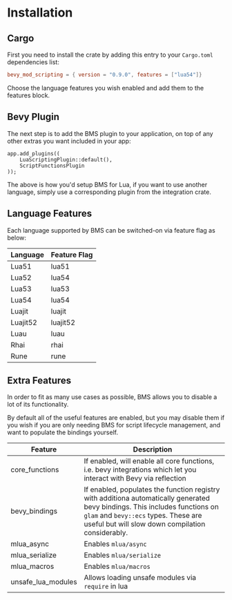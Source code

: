 # Installation

## Cargo

First you need to install the crate by adding this entry to your `Cargo.toml` dependencies list:

```toml
bevy_mod_scripting = { version = "0.9.0", features = ["lua54"]}
```

Choose the language features you wish enabled and add them to the features block.


## Bevy Plugin

The next step is to add the BMS plugin to your application, on top of any other extras you want included in your app:

```rust,ignore
app.add_plugins((
    LuaScriptingPlugin::default(),
    ScriptFunctionsPlugin
));
```

The above is how you'd setup BMS for Lua, if you want to use another language, simply use a corresponding plugin from the integration crate.


## Language Features

Each language supported by BMS can be switched-on via feature flag as below:

| Language | Feature Flag |
| ---- | ---- |
| Lua51 | lua51 | 
| Lua52 | lua54 |
| Lua53 | lua53 |
| Lua54 | lua54 |
| Luajit | luajit |
| Luajit52 | luajit52 |
| Luau | luau |
| Rhai | rhai |
| Rune | rune |

## Extra Features

In order to fit as many use cases as possible, BMS allows you to disable a lot of its functionality. 

By default all of the useful features are enabled, but you may disable them if you wish if you are only needing BMS for script lifecycle management, and want to populate the bindings yourself.

| Feature | Description |
| ---- | ---- | 
| core_functions | If enabled, will enable all core functions, i.e. bevy integrations which let you interact with Bevy via reflection |
| bevy_bindings | If enabled, populates the function registry with additiona automatically generated bevy bindings. This includes functions on `glam` and `bevy::ecs` types. These are useful but will slow down compilation considerably. |
| mlua_async | Enables `mlua/async`|
| mlua_serialize | Enables `mlua/serialize` |
| mlua_macros | Enables `mlua/macros` |
| unsafe_lua_modules | Allows loading unsafe modules via `require` in lua |
 


